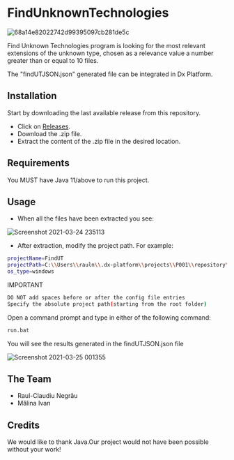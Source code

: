 # FindUnknownTechnologies
![68a14e82022742d99395097cb281de5c](https://user-images.githubusercontent.com/13180495/112386656-e6b06f80-8cf9-11eb-8925-ee522efabd67.png)

Find Unknown Technologies program is looking for the most relevant extensions of the unknown type,
chosen as a relevance value a number greater than or equal to 10 files.

The "findUTJSON.json" generated file can be integrated in Dx Platform.

## Installation

Start by downloading the last available release from this repository.
 * Click on [Releases](https://github.com/2021CES/FindUnknownTechnologies/releases "Go to Releases").
 * Download the .zip file.
 * Extract the content of the .zip file in the desired location.
 
## Requirements

You MUST have Java 11/above to run this project.

## Usage

* When all the files have been extracted you see:

![Screenshot 2021-03-24 235113](https://user-images.githubusercontent.com/13180495/112388474-dd280700-8cfb-11eb-9f4a-72bd0d658d3f.png)

* After extraction, modify the project path. For example:

```bash
projectName=FindUT
projectPath=C:\\Users\\rauln\\.dx-platform\\projects\\P001\\repository\\Detox
os_type=windows
```
IMPORTANT

```bash
DO NOT add spaces before or after the config file entries
Specify the absolute project path(starting from the root folder)
```
Open a command prompt and type in either of the following command:
```bash
run.bat
```
You will see the results generated in the findUTJSON.json file

![Screenshot 2021-03-25 001355](https://user-images.githubusercontent.com/13180495/112390485-13b35100-8cff-11eb-8763-799804cdc8cf.png)


## The Team

 * Raul-Claudiu Negrău
 * Mălina Ivan

## Credits

 We would like to thank Java.Our project would not have been possible without your work!
